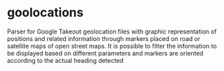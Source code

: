 # goolocations
Parser for Google Takeout geolocation files with graphic representation of positions and related information through markers placed on road or satellite maps of open street maps. It is possible to filter the information to be displayed based on different parameters and markers are oriented according to the actual heading detected
